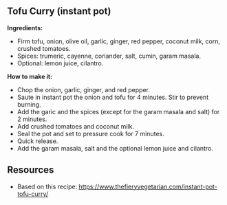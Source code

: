 ## Tofu Curry (instant pot)

**Ingredients:**

* Firm tofu, onion, olive oil, garlic, ginger, red pepper, coconut milk, corn, crushed tomatoes.
* Spices: trumeric, cayenne, coriander, salt, cumin, garam masala.
* Optional: lemon juice, cilantro.

**How to make it:**

* Chop the onion, garlic, ginger, and red pepper.
* Saute in instant pot the onion and tofu for 4 minutes. Stir to prevent burning.
* Add the garic and the spices (except for the garam masala and salt) for 2 minutes.
* Add crushed tomatoes and coconut milk.
* Seal the pot and set to pressure cook for 7 minutes.
* Quick release.
* Add the garam masala, salt and the optional lemon juice and cilantro.

## Resources
* Based on this recipe: https://www.thefieryvegetarian.com/instant-pot-tofu-curry/
